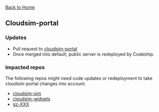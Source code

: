 [Back to Home](Home)

## Cloudsim-portal ##

### Updates ###

* Pull request to [cloudsim-portal](https://bitbucket.org/osrf/cloudsim-portal)
* Once merged into default, public server is redeployed by Codeship.

### Impacted repos ###

The following repos might need code updates or redeployment to take
cloudsim-portal changes into account.

* [cloudsim-sim](https://bitbucket.org/osrf/cloudsim-sim)
* [cloudsim-widgets](https://bitbucket.org/osrf/cloudsim-widgets)
* [gz-XXX](https://github.com/osrf/?utf8=%E2%9C%93&query=gz-)




